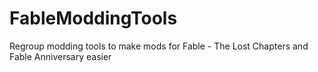 # FableModdingTools
Regroup modding tools to make mods for Fable - The Lost Chapters and Fable Anniversary easier
